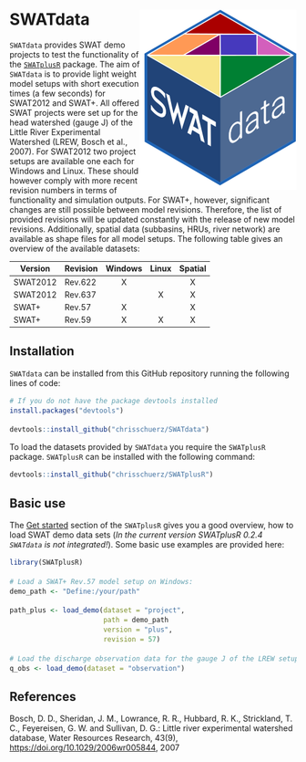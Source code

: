 # SWATdata <img src="man/figures/swatdata_hex.svg" align="right" />


`SWATdata` provides SWAT demo projects to test the functionality of the [`SWATplusR`](https://github.com/chrisschuerz/SWATplusR) package. The aim of `SWATdata` is to provide light weight model setups with short execution times (a few seconds) for SWAT2012 and SWAT+. All offered SWAT projects were set up for the head watershed (gauge J) of the Little River Experimental Watershed (LREW, Bosch et al., 2007). For SWAT2012 two project setups are available one each for Windows and Linux. These should however comply with more recent revision numbers in terms of functionality and simulation outputs. For SWAT+, however, significant changes are still possible between model revisions. Therefore, the list of provided revisions will be updated constantly with the release of new model revisions. Additionally, spatial data (subbasins, HRUs, river network) are available as shape files for all model setups. The following table gives an overview of the available datasets:


| Version  | Revision | Windows | Linux | Spatial |
|----------|----------|:-------:|:-----:|:-------:|
| SWAT2012 | Rev.622  |    X    |       |    X    |
| SWAT2012 | Rev.637  |         |   X   |    X    |
| SWAT+    | Rev.57   |    X    |       |    X    |
| SWAT+    | Rev.59   |    X    |   X   |    X    |

## Installation

`SWATdata` can be installed from this GitHub repository running the following lines of code:

```r
# If you do not have the package devtools installed
install.packages("devtools")

devtools::install_github("chrisschuerz/SWATdata")
```

To load the datasets provided by `SWATdata` you require the `SWATplusR` package. `SWATplusR` can be installed with the following command:

```r
devtools::install_github("chrisschuerz/SWATplusR")
```

## Basic use

The [Get started](https://chrisschuerz.github.io/SWATplusR/articles/SWATplusR.html#loading-demos) section of the `SWATplusR` gives you a good overview, how to load SWAT demo data sets (*In the current version SWATplusR 0.2.4 `SWATdata` is not integrated!*). Some basic use examples are provided here:

```r
library(SWATplusR)

# Load a SWAT+ Rev.57 model setup on Windows:
demo_path <- "Define:/your/path"

path_plus <- load_demo(dataset = "project",
                       path = demo_path
                       version = "plus",
                       revision = 57)
                       
# Load the discharge observation data for the gauge J of the LREW setup:
q_obs <- load_demo(dataset = "observation")
```

## References
Bosch, D. D., Sheridan, J. M., Lowrance, R. R., Hubbard, R. K.,
        Strickland, T. C., Feyereisen, G. W. and Sullivan, D. G.: Little river
        experimental watershed database, Water Resources Research, 43(9),
        https://doi.org/10.1029/2006wr005844, 2007
